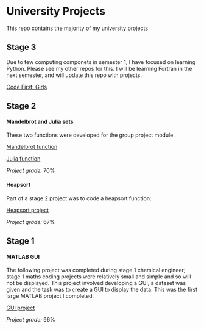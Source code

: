 # University Projects
This repo contains the majority of my university projects

## Stage 3
Due to few computing componets in semester 1, I have focused on learning Python. Please see my other repos for this. I will be learning Fortran in the next semester, and will update this repo with projects.

[Code First: Girls](https://github.com/bethpritchard/CFG-Python-Project/blob/main/main.py)

## Stage  2
#### Mandelbrot and Julia sets
These two functions were developed for the group project module.

[Mandelbrot function](Stage-2/mandelbrot.m)

[Julia function](Stage-2/julia.m)

*Project grade:* 70%

#### Heapsort 
Part of a stage 2 project was to code a heapsort function:

[Heapsort project](Stage-2/heapsort.m)

*Project grade:* 67%

## Stage 1 
#### MATLAB GUI 
The following project was completed during stage 1 chemical engineer; stage 1 maths coding projects were relatively small and simple and so will not be displayed.
This project involved developing a GUI, a dataset was given and the task was to create a GUI to display the data. This was the first large MATLAB project I completed. 

[GUI project](xStage-1ChemEng/GUI.m)

*Project grade:* 96%

